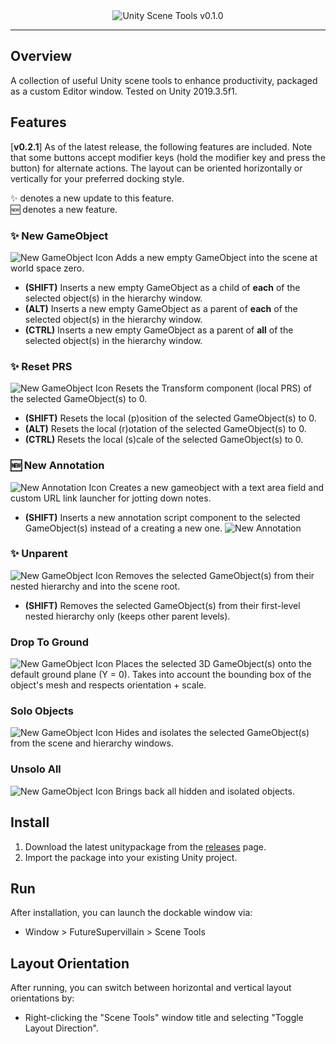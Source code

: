 <div align="center">
  <img alt="Unity Scene Tools v0.1.0" src="https://i.imgur.com/ckjW9HA.jpg">
</div>

---

## Overview
A collection of useful Unity scene tools to enhance productivity, packaged as a custom Editor window. Tested on Unity 2019.3.5f1.

## Features
[**v0.2.1**] As of the latest release, the following features are included. Note that some buttons accept modifier keys (hold the modifier key and press the button) for alternate actions. The layout can be oriented horizontally or vertically for your preferred docking style.

:sparkles: denotes a new update to this feature.  
:new: denotes a new feature.  

### :sparkles: New GameObject
![New GameObject Icon](https://imgur.com/1JFg1X2.png) 
Adds a new empty GameObject into the scene at world space zero.
* **(SHIFT)**  Inserts a new empty GameObject as a child of **each** of the selected object(s) in the hierarchy window.
* **(ALT)**  Inserts a new empty GameObject as a parent of **each** of the selected object(s) in the hierarchy window.
* **(CTRL)**  Inserts a new empty GameObject as a parent of **all** of the selected object(s) in the hierarchy window.  
  
### :sparkles: Reset PRS
![New GameObject Icon](https://imgur.com/yMHrLR8.png) 
Resets the Transform component (local PRS) of the selected GameObject(s) to 0.
* **(SHIFT)**  Resets the local (p)osition of the selected GameObject(s) to 0.
* **(ALT)**  Resets the local (r)otation of the selected GameObject(s) to 0.
* **(CTRL)**  Resets the local (s)cale of the selected GameObject(s) to 0.  
  
### :new: New Annotation
![New Annotation Icon](https://imgur.com/8JkY3HZ.png) 
Creates a new gameobject with a text area field and custom URL link launcher for jotting down notes.
* **(SHIFT)**  Inserts a new annotation script component to the selected GameObject(s) instead of a creating a new one.
![New Annotation](https://i.imgur.com/SfH63e7.jpg)  
  
### :sparkles: Unparent
![New GameObject Icon](https://imgur.com/mDGIi5U.png) 
Removes the selected GameObject(s) from their nested hierarchy and into the scene root.
* **(SHIFT)**  Removes the selected GameObject(s) from their first-level nested hierarchy only (keeps other parent levels).  
  
### Drop To Ground
![New GameObject Icon](https://imgur.com/V0YafEY.png) 
Places the selected 3D GameObject(s) onto the default ground plane (Y = 0). Takes into account the bounding box of the object's mesh and respects orientation + scale.  
  
### Solo Objects
![New GameObject Icon](https://imgur.com/PcNGLk8.png) 
Hides and isolates the selected GameObject(s) from the scene and hierarchy windows.  
  
### Unsolo All
![New GameObject Icon](https://imgur.com/TROLNyX.png) 
Brings back all hidden and isolated objects.  
  
## Install
1. Download the latest unitypackage from the [releases](https://github.com/robertobrambila/unityscenetools/releases) page.
2. Import the package into your existing Unity project.
  
## Run
After installation, you can launch the dockable window via:

* Window > FutureSupervillain > Scene Tools
  
## Layout Orientation
After running, you can switch between horizontal and vertical layout orientations by:

* Right-clicking the "Scene Tools" window title and selecting "Toggle Layout Direction".
